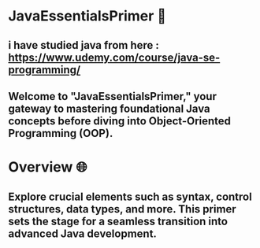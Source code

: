 # JavaEssentialsPrimer 🚀
## i have studied java from here : https://www.udemy.com/course/java-se-programming/
## Welcome to "JavaEssentialsPrimer," your gateway to mastering foundational Java concepts before diving into Object-Oriented Programming (OOP).

# Overview 🌐
## Explore crucial elements such as syntax, control structures, data types, and more. This primer sets the stage for a seamless transition into advanced Java development.
